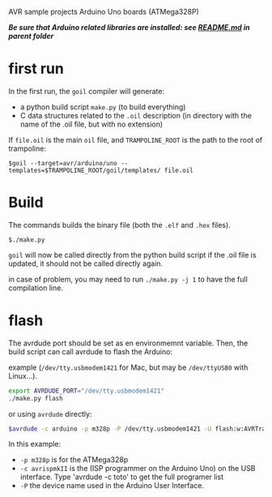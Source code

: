 AVR sample projects Arduino Uno boards (ATMega328P)

***Be sure that Arduino related libraries are installed: see [README.md](../README.md) in parent folder***


# first run
In the first run, the `goil` compiler will generate:

* a python build script `make.py` (to build everything)
* C data structures related to the `.oil` description (in directory with the name of the .oil file, but with no extension)

If `file.oil` is the main `oil` file, and `TRAMPOLINE_ROOT` is the path to the root of trampoline:

`$goil --target=avr/arduino/uno --templates=$TRAMPOLINE_ROOT/goil/templates/ file.oil`


# Build
The commands builds the binary file (both the `.elf` and `.hex` files).

`$./make.py`

`goil` will now be called directly from the python build script if the .oil file is updated, it should not be called directly again.

in case of problem, you may need to run `./make.py -j 1` to have the full compilation line.

# flash

The avrdude port should be set as en environmemnt variable. Then, the build script can call avrdude to flash the Arduino:

example (`/dev/tty.usbmodem1421` for Mac, but may be `/dev/ttyUSB0` with Linux…).

```sh
export AVRDUDE_PORT="/dev/tty.usbmodem1421"
./make.py flash
```

or using `avrdude` directly:

```sh
$avrdude -c arduino -p m328p -P /dev/tty.usbmodem1421 -U flash:w:AVRTrampolineBin.hex
```

In this example:

  * `-p m328p` is for the ATMega328p
  * `-c avrispmkII` is the (ISP programmer on the Arduino Uno) on the USB interface. 
    Type 'avrdude -c toto' to get the full programer list
  * `-P` the device name used in the Arduino User Interface.
